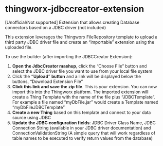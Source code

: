 # thingworx-jdbccreator-extension
[Unofficial/Not supported] Extension that allows creating Database connectors based on a JDBC driver (not included)

This extension leverages the Thingworx FileRepository template to upload a third party JDBC driver file and create an “importable” extension using the uploaded file.

To use the builder (after importing the JDBCCreator Extension):

1. **Open the JdbcCreator mashup**, click the “Choose File” button and select the JDBC driver file you want to use from your local file system
2. Click the **“Upload” button** and a link will be displayed below the buttons, “Download Extension File”
3. **Click this link and save the zip file**. This is your extension. You can now import this into the Thingworx platform.
   The imported extension will create a Thing Template with the name of the file plus “JDBCTemplate”. For example a file named “myDbFile.jar” would create a Template named “myDbFileJDBCTemplate”
4. **Create a new Thing** based on this template and connect to your data source using JDBC
5. **Update the JDBC configuration fields**: JDBC Driver Class Name, JDBC Connection String (available in your JDBC driver documentation) and ConnectionValidationString (A simple query that will work regardless of table names to be executed to verify return values from the database)

